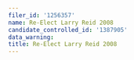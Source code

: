```yaml
---
filer_id: '1256357'
name: Re-Elect Larry Reid 2008
candidate_controlled_id: '1387905'
data_warning:
title: Re-Elect Larry Reid 2008
---
```


